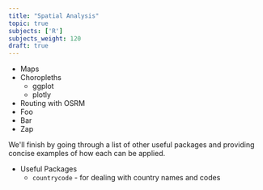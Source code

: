 ```yaml
---
title: "Spatial Analysis"
topic: true
subjects: ['R']
subjects_weight: 120
draft: true
---
```


- Maps
- Choropleths
  - ggplot
  - plotly
- Routing with OSRM
- Foo
- Bar
- Zap

We'll finish by going through a list of other useful packages and providing concise examples of how each can be applied.

- Useful Packages
  - `countrycode` - for dealing with country names and codes